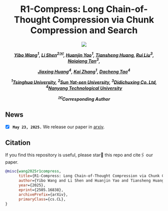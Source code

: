 <!--# R1-Compress

The official implementation of R1-Compress: Long Chain-of-Thought Compression via Chunk Compression and Search.

Code will be released soon... -->


<div align="center">

<h1> R1-Compress: Long Chain-of-Thought Compression via Chunk Compression and Search </h1>


<h5 align="center"> 

<a href='https://arxiv.org/abs/2505.16838'><img src='https://img.shields.io/badge/Paper-Arxiv-red'></a>
<!--
<a href='https://huggingface.co/HuanjinYao/Mulberry_llava_8b'><img src='https://img.shields.io/badge/%F0%9F%A4%97%20Hugging%20Face-Models-blue'>
<a href='https://huggingface.co/datasets/HuanjinYao/Mulberry-SFT'><img src='https://img.shields.io/badge/Dataset-Huggingface-yellow'>
-->
<!--<a href='https://huggingface.co/collections/HuanjinYao/denseconnector-66500e173fc8c9f05dc98dea'><img src='https://img.shields.io/badge/%F0%9F%A4%97%20Hugging%20Face-Models-blue'></a>
[![zhihu](https://img.shields.io/badge/-知乎-000000?logo=zhihu&logoColor=0084FF)](https://zhuanlan.zhihu.com/p/700000183)
<a href='https://huggingface.co/spaces/HuanjinYao/DenseConnector-v1.5-8B'><img src='https://img.shields.io/badge/🤗-Open%20In%20Spaces-blue.svg'></a>-->

[Yibo Wang]()<sup>1</sup>,
[Li Shen]()<sup>2✉️</sup>,
[Huanjin Yao](https://scholar.google.com/citations?user=pDtsCBQAAAAJ&hl=zh-CN)<sup>1</sup>,
[Tiansheng Huang](),
[Rui Liu]()<sup>3</sup>,
[Naiqiang Tan]()<sup>3</sup>,

[Jiaxing Huang]()<sup>4</sup>,
[Kai Zhang]()<sup>1</sup>,
[Dacheng Tao]()<sup>4</sup>


<sup>1</sup>[Tsinghua University](https://www.tsinghua.edu.cn/en/), <sup>2</sup>[Sun Yat-sen University](), <sup>3</sup>[Didichuxing Co. Ltd](),  <sup>4</sup>[Nanyang Technological University](https://www.ntu.edu.sg/)
  
<sup>✉️</sup>Corresponding Author

</h5>
</div>


## News
- [x] **`May 23, 2025.`** We release our paper in [arxiv](https://arxiv.org/abs/2505.16838).



## Citation
If you find this repository is useful, please star🌟 this repo and cite🖇️ our paper.
```bibtex
@misc{wang2025r1compress,
      title={R1-Compress: Long Chain-of-Thought Compression via Chunk Compression and Search}, 
      author={Yibo Wang and Li Shen and Huanjin Yao and Tiansheng Huang and Rui Liu and Naiqiang Tan and Jiaxing Huang and Kai Zhang and Dacheng Tao},
      year={2025},
      eprint={2505.16838},
      archivePrefix={arXiv},
      primaryClass={cs.CL},
}
```
